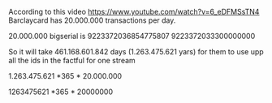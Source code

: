 
According to this video https://www.youtube.com/watch?v=6_eDFMSsTN4 Barclaycard
has 20.000.000 transactions per day.

20.000.000
bigserial is 9223372036854775807
             9223372033300000000

So it will take 461.168.601.842 days (1.263.475.621 yars) for them to use upp
all the ids in the factful for one stream

1.263.475.621 *365 * 20.000.000

1263475621 *365 * 20000000
